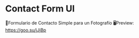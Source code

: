 # Contact Form UI
📸Formulario de Contacto Simple para un Fotografío 
🖥️Preview: https://goo.su/jJjBp
